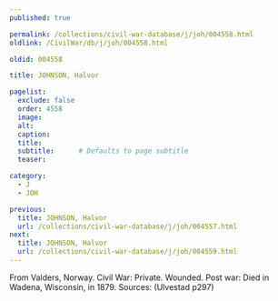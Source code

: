 ```yaml
---
published: true

permalink: /collections/civil-war-database/j/joh/004558.html
oldlink: /CivilWar/db/j/joh/004558.html

oldid: 004558

title: JOHNSON, Halvor

pagelist:
  exclude: false
  order: 4558
  image: 
  alt:
  caption:
  title:
  subtitle:      # Defaults to page subtitle
  teaser:

category: 
  - J 
  - JOH

previous:
  title: JOHNSON, Halvor
  url: /collections/civil-war-database/j/joh/004557.html  
next:
  title: JOHNSON, Halvor
  url: /collections/civil-war-database/j/joh/004559.html   
---
```

From Valders, Norway. Civil War: Private. Wounded. Post war: Died in Wadena, Wisconsin, in 1879. Sources: (Ulvestad p297)